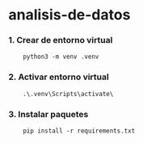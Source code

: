 # analisis-de-datos

### 1. Crear de entorno virtual
```
    python3 -m venv .venv
```
### 2. Activar entorno virtual

```
    .\.venv\Scripts\activate\
```

### 3. Instalar paquetes

``` 
    pip install -r requirements.txt
```
